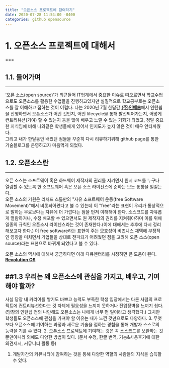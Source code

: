 ```yaml
---
title: "오픈소스 프로젝트에 참여하기"
date: 2020-07-28 11:54:00 -0400
categories: github opensource
---
```


# 1. 오픈소스 프로젝트에 대해서   
===
## 1.1. 들어가며   
---
‘오픈 소스(open source)’가 최근들어 IT업계에서 중요한 이슈로 떠오르면서 학교수업으로도 오픈소스를 활용한 수업들을 진행하고있지만 실질적으로 학교공부로는 오픈소스를 잘 이해하고 접하는 것이 어렵다.
나는 2020년 7월 한달간 [**(주)인베슘**](https://invesume.com/)에서 인턴쉽을 진행하면서 오픈소스가 어떤 것인지, 어떤 lifecycle을 통해 발전되어가는지, 어떻게 컨트리뷰션(기여) 할 수 있는지 등을 많이 배우고 느낄 수 있는 기회가 되었고, 정말 중요한 지식임에 비해 나와같은 학생들에게 있어서 인지도가 높지 않은 것이 매우 안타까웠다.   
그리고 내가 한달동안 배웠던 점들을 꾸준히 다시 리뷰하기위해 github page를 통한 기술블로그를 운영하고자 마음먹게 되었다.   
   
## 1.2. 오픈소스란   
---
오픈 소스는 소프트웨어 혹은 하드웨어 제작자의 권리를 지키면서 원시 코드를 누구나 열람할 수 있도록 한 소프트웨어 혹은 오픈 소스 라이선스에 준하는 모든 통칭을 일컫는다.   
오픈 소스의 기원은 리처드 스톨만의 "자유 소프트웨어 운동(free Software Movement)"에서 비롯되어왔다고 볼 수 있는데 이 "free"라는 표현이 우리가 통상적으로 말하는 무료보다는 자유에 더 가깝다는 점을 먼저 이해해야 한다. 
소스코드를 자유롭게 열람하거나, 수정∙배포할 수 있으면서도 원 제작자의 권리를 지켜줘야하며 이를 위해 일종의 규칙인 오픈소시 라이센스라는 것이 존재한다.(이에 대해서는 추후에 다시 정리해보고자 한다.)
이 free software라는 표현이 주는 모호성이 비즈니스 채택에 부정적인 영향을 미치면서 기업들을 상대로 전파되기 어려웠던 점을 고려해 오픈 소스(open source)라는 표현으로 바뀌게 되었다고 볼 수 있다.

오픈 소스의 역사에 대해서 궁금하다면 아래 다큐멘터리를 시청하면 큰 도움이 된다.   
[**Revolution OS**](https://youtu.be/4ZHloJVhcRY)   

##1.3 우리는 왜 오픈소스에 관심을 가지고, 배우고, 기여해야 할까?   
---
사실 당장 내 커리어를 쌓기도 바쁘고 능력도 부족한 학생 입장에서는 다른 사람의 프로젝트에 컨트리뷰선한다는 것 자체에 필요성을 느끼지 못하거나 진입장벽을 느끼기 쉽다.(당장의 인턴쉽 전의 나만해도 오픈소스는 나에게 너무 먼 일이라고 생각했다.)
그치만 학생들도 오픈소스에 관심을 가져야 할 이유는 내가 느낀 것만으로도 다양하다.
3. 무엇보다 오픈소스에 기여하는 과정과 새로운 기술을 접하는 경험을 통해 개발자 스스로의 능력을 기를 수 있다.
2. 오픈소스 프로젝트에 기여하는 것은 꼭 소스코드를 보완하는 것 뿐만아니라 외에도 다양한 방법이 있다. (문서 수정, 한글 번역, 기능&사용후기에 대한 의견제시, 커뮤니티 활동 등)
1. 개발자간의 커뮤니티에 참여하는 것을 통해 다양한 역할의 사람들의 지식을 습득할 수 있다.
